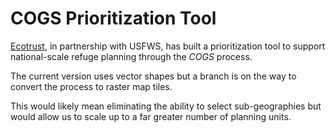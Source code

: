 # COGS Prioritization Tool

[Ecotrust](http://ecotrust.org), in partnership with USFWS, has built a prioritization tool 
to support national-scale refuge planning through the *COGS* process.

The current version uses vector shapes but a branch is on the way to convert the process to raster map tiles.

This would likely mean eliminating the ability to select sub-geographies but would allow us to scale up to a far greater number of planning units.


